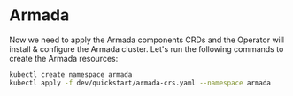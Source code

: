 # Armada

Now we need to apply the Armada components CRDs and the Operator will install & configure the Armada cluster.
Let's run the following commands to create the Armada resources:
```bash
kubectl create namespace armada
kubectl apply -f dev/quickstart/armada-crs.yaml --namespace armada
```
